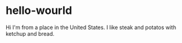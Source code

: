 # hello-wourld
Hi I'm from a place in the United States.  I like steak and potatos with ketchup and bread.  
